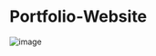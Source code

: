# Portfolio-Website
![image](https://github.com/user-attachments/assets/12d08688-28d5-4e58-97c3-e95cccf70231)
